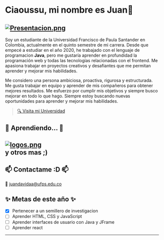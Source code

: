 # Ciaoussu, mi nombre es Juan👋
[![Presentacion.png](https://i.postimg.cc/tJf2NsSn/Presentacion.png)](https://postimg.cc/sGYYVgR3)  
---
Soy un estudiante de la Universidad Francisco de Paula Santander en Colombia, actualmente en el quinto semestre de mi carrera. Desde que empecé a estudiar en el año 2020, he trabajado con el lenguaje de programacion **Java**, pero me gustaría aprender en profundidad la programación web y todas las tecnologías relacionadas con el frontend. Me apasiona trabajar en proyectos creativos y desafiantes que me permitan aprender y mejorar mis habilidades.  

Me considero una persona ambiciosa, proactiva, rigurosa y estructurada. Me gusta trabajar en equipo y aprender de mis compañeros para obtener mejores resultados. Me esfuerzo por cumplir mis objetivos y siempre busco mejorar en todo lo que hago. Siempre estoy buscando nuevas oportunidades para aprender y mejorar mis habilidades.   
>[🔍 Visita mi Universidad ](https://ww2.ufps.edu.co/)  

## 🌱 Aprendiendo... 🌱
[![logos.png](https://i.postimg.cc/6pC6F32d/logos.png)](https://postimg.cc/Xr70CngJ)    
y otros mas ;)
---
## 📫 Contactame :D 📫    
💌 juandavidaa@ufps.edu.co

## ✨ Metas de este año ✨
- [x] Pertenecer a un semillero de investigacion 
- [ ] Aprender HTML, CSS y JavaScript
- [ ] Aprender interfaces de usuario con Java y JFrame 
- [ ] Aprender react 
---

<!--
**Arguellis17/arguellis17** is a ✨ _special_ ✨ repository because its `README.md` (this file) appears on your GitHub profile.

Here are some ideas to get you started:

- 🔭 I’m currently working on ...
- 🌱 I’m currently learning ...
- 👯 I’m looking to collaborate on ...
- 🤔 I’m looking for help with ...
- 💬 Ask me about ...
- 📫 How to reach me: ...
- 😄 Pronouns: ...
- ⚡ Fun fact: ...
-->
